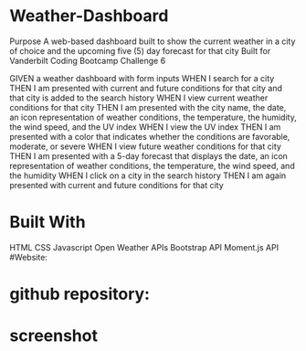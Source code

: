 # Weather-Dashboard

Purpose
A web-based dashboard built to show the current weather in a city of choice and the upcoming five (5) day forecast for that city Built for Vanderbilt Coding Bootcamp Challenge 6

GIVEN a weather dashboard with form inputs
WHEN I search for a city
THEN I am presented with current and future conditions for that city and that city is added to the search history
WHEN I view current weather conditions for that city
THEN I am presented with the city name, the date, an icon representation of weather conditions, the temperature, the humidity, the wind speed, and the UV index
WHEN I view the UV index
THEN I am presented with a color that indicates whether the conditions are favorable, moderate, or severe
WHEN I view future weather conditions for that city
THEN I am presented with a 5-day forecast that displays the date, an icon representation of weather conditions, the temperature, the wind speed, and the humidity
WHEN I click on a city in the search history
THEN I am again presented with current and future conditions for that city

# Built With
HTML
CSS
Javascript
Open Weather APIs
Bootstrap API
Moment.js API
#Website:
# github repository:
# screenshot

